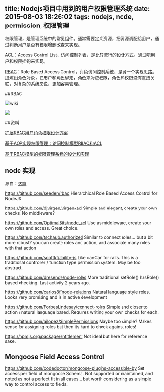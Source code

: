 title: Nodejs项目中用到的用户权限管理系统
date: 2015-08-03 18:26:02
tags: nodejs, node, permission, 权限管理
---

权限管理，是管理系统中的常见组件。通常需要定义资源，把资源调配给用户，通过判断用户是否有权限增删改查来实现。

[ACL](https://en.wikipedia.org/wiki/Access_control_list)：Access Control List，访问控制列表，是比较流行的设计方式。通过吧用户和权限挂钩来实现。

[RBAC](https://en.wikipedia.org/wiki/Role-based_access_control)：Role Based Access Control，角色访问控制系统，是另一个实现思路。提炼出角色对象，把用户和角色绑定，角色来对应权限，角色和权限没有直接关联，对复杂的系统来说，更加容易管理。

##RBAC 



![wiki](https://upload.wikimedia.org/wikipedia/en/c/c3/RBAC.jpg)

![](http://dl.iteye.com/upload/attachment/425543/d2573c4d-dca7-380f-b2fc-6cda19d6eaf5.jpg)


##资料


[扩展RBAC用户角色权限设计方案](http://rongxh2010.iteye.com/blog/930648)

[基于AOP实现权限管理：访问控制模型RBAC和ACL](http://blog.csdn.net/tch918/article/details/18449043)

[基于RBAC模型的权限管理系统的设计和实现](http://blog.csdn.net/gxp/article/details/6741652)


## node 实现

源自：[这篇](https://gist.github.com/facultymatt/6370903)

https://github.com/seeden/rbac
Hierarchical Role Based Access Control for NodeJS

https://github.com/djvirgen/virgen-acl
Simple and elegant, create your own checks. No middleware? 

https://github.com/OptimalBits/node_acl
Use as middleware, create your own roles and access. Great choice. 

https://github.com/tschaub/authorized
Similar to connect roles... but a bit more robust? you can create roles and action, and associate many roles with that action

https://github.com/scottkf/ability-js
Like canCan for rails. This is a traditional controller / function type permission system. May be too abstract. 

https://github.com/dresende/node-roles
More traditional setRole() hasRole() based checking. Last activity 2 years ago. 

https://github.com/carlos8f/node-relations 
Natural language style roles. Looks very promising and is in active development

https://github.com/ForbesLindesay/connect-roles
Simple and closer to action / natural language based. Requires writing your own checks for each. 

https://github.com/ajlopez/SimplePermissions
Maybe too simple? Makes sense for assigning roles but then its hard to check against roles! 

https://npmjs.org/package/entitlement
Not ideal but here for reference sake.

## Mongoose Field Access Control

https://github.com/codedoctor/mongoose-plugins-accessible-by Set access per field of mongoose Schema. Not supported or maintained, and noted as not a perfect fit in all cases... but worth considering as a simple way to control access to fields. 




